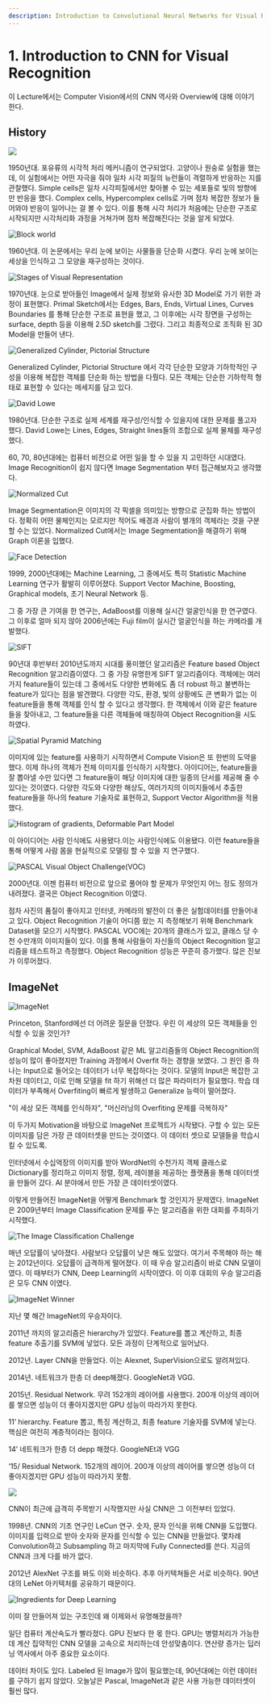 ```yaml
---
description: Introduction to Convolutional Neural Networks for Visual Recognition
---
```


# 1. Introduction to CNN for Visual Recognition

이 Lecture에서는 Computer Vision에서의 CNN 역사와 Overview에 대해 이야기 한다. 

## History

![](../.gitbook/assets/image%20%28115%29.png)

1950년대. 포유류의 시각적 처리 메커니즘이 연구되었다. 고양이나 원숭로 실험을 했는데,  이 실험에서는  어떤 자극을 줘야 일차 시각 피질의 뉴런들이 격렬하게 반응하는 지를 관찰했다. Simple cells은 일차 시각피질에서만 찾아볼 수 있는 세포들로 빛의 방향에만 반응을 했다. Complex cells, Hypercomplex cells로 가며 점차 복잡한 정보가 들어와야 반응이  일어나는 걸 볼 수 있다. 이를 통해 시각 처리가 처음에는 단순한 구조로 시작되지만 시각처리화 과정을 거쳐가며 점차 복잡해진다는 것을 알게 되었다.

![Block world](../.gitbook/assets/image%20%28158%29.png)

1960년대. 이 논문에서는 우리 눈에 보이는 사물들을 단순화 시켰다. 우리 눈에 보이는 세상을 인식하고 그 모양을 재구성하는 것이다. 

![Stages of Visual Representation](../.gitbook/assets/image%20%28285%29.png)

1970년대. 눈으로 받아들인 Image에서 실제 정보와 유사한 3D Model로 가기 위한 과정이 표현했다. Primal Sketch에서는 Edges, Bars, Ends, Virtual Lines, Curves Boundaries 를 통해 단순한 구조로 표현을 했고, 그 이후에는 시각 장면을 구성하는 surface, depth 등을 이용해 2.5D sketch를 그렸다. 그리고 최종적으로 조직화 된 3D Model을 만들어 낸다.

![Generalized Cylinder, Pictorial Structure](../.gitbook/assets/image%20%28286%29.png)

Generalized Cylinder, Pictorial Structure 에서 각각 단순한 모양과 기하학적인 구성을 이용해 복잡한 객체를 단순화 하는 방법을 다뤘다. 모든 객체는 단순한 기하학적 형태로 표현할 수 있다는 메세지를 담고 있다.

![David Lowe](../.gitbook/assets/image%20%2844%29.png)

1980년대. 단순한 구조로 실제 세계를 재구성/인식할 수 있을지에 대한 문제를 풀고자 했다. David Lowe는 Lines, Edges, Straight lines들의 조합으로 실제 물체를 재구성했다.

60, 70, 80년대에는 컴퓨터 비전으로 어떤 일을 할 수 있을 지 고민하던 시대였다. Image Recognition이 쉽지  않다면 Image Segmentation 부터 접근해보자고 생각했다.

![Normalized Cut](../.gitbook/assets/image%20%28120%29.png)

Image Segmentation은 이미지의 각 픽셀을 의미있는 방향으로 군집화 하는 방법이다. 정확히 어떤 물체인지는 모르지만 적어도 배경과 사람이 별개의 객체라는 것을 구분할 수는 있었다. Normalized Cut에서는 Image Segmentation을 해결하기 위해 Graph 이론을 입했다.

![Face Detection](../.gitbook/assets/image%20%2810%29.png)

1999, 2000년대에는 Machine Learning, 그 중에서도 특히 Statistic Machine Learning 연구가 활발히 이루어졌다. Support Vector Machine, Boosting, Graphical models, 초기 Neural Network 등.

그 중 가장 큰 기여을 한 연구는, AdaBoost를 이용해 실시간 얼굴인식을 한 연구였다. 그 이후로 얼마 되지 않아 2006년에는 Fuji film이 실시간 얼굴인식을 하는 카메라를 개발했다. 

![SIFT](../.gitbook/assets/image%20%2813%29.png)

90년대 후반부터 2010년도까지 시대를 풍미했던 알고리즘은 Feature based Object Recognition 알고리즘이였다. 그 중 가장 유명한게 SIFT 알고리즘이다. 객체에는 여러가지 feature들이 있는데 그 중에서도 다양한 변화에도 좀 더 robust 하고 불변하는 feature가 있다는 점을 발견했다. 다양한 각도, 환경, 빛의 상황에도 큰 변화가 없는 이 feature들을 통해 객체를 인식 할 수 있다고 생각했다. 한 객체에서 이와 같은 feature들을 찾아내고, 그 feature들을 다른 객체들에 매칭하여 Object Recognition을 시도하였다.  

![Spatial Pyramid Matching](../.gitbook/assets/image%20%2819%29.png)

이미지에 있는 feature를 사용하기 시작하면서 Compute Vision은 또 한번의 도약을 했다. 이제 하나의 객체가 전체 이미지를 인식하기 시작했다. 아이디어는, feature들을 잘 뽑아낼 수만 있다면 그 feature들이 해당 이미지에 대한 일종의 단서를 제공해 줄 수 있다는 것이였다. 다양한 각도와 다양한 해상도, 여러가지의 이미지들에서 추출한 feature들을 하나의 feature 기술자로 표현하고, Support Vector Algorithm을 적용했다.

![Histogram of gradients, Deformable Part Model](../.gitbook/assets/image%20%28154%29.png)

이 아이디어는 사람 인식에도 사용됐다.이는 사람인식에도 이용됐다. 이런 feature들을 통해 어떻게 사람 몸을 현실적으로 모델링 할 수 있을 지 연구했다.

![PASCAL Visual Object Challenge\(VOC\)](../.gitbook/assets/image%20%28279%29.png)

2000년대. 이젠 컴퓨터 비전으로 앞으로 풀어야 할 문제가 무엇인지 어느 정도 정의가 내려졌다. 결국은 Object Recognition 이였다.

점차 사진의 품질이 좋아지고 인터넷, 카메라의 발전이 더 좋은 실험데이터를 만들어내고 있다. Object Recognition 기술이 어디쯤 왔는 지 측정해보기 위해 Benchmark Dataset을 모으기 시작했다. PASCAL VOC에는 20개의 클래스가 있고, 클래스 당 수천 수만개의 이미지들이 있다. 이를 통해 사람들이 자신들의 Object Recognition 알고리즘을 테스트하고 측정했다. Object Recognition 성능은 꾸준히 증가했다. 많은 진보가 이루어졌다.

## ImageNet

![ImageNet](../.gitbook/assets/image%20%28230%29.png)

Princeton, Stanford에선 더 어려운 질문을 던졌다. 우린 이 세상의 모든 객체들을 인식할 수 있을 것인가?

Graphical Model, SVM, AdaBoost 같은 ML 알고리즘들의 Object Recognition의 성능이 많이 좋아졌지만 Training 과정에서 Overfit 하는 경향을 보였다. 그 원인 중 하나는 Input으로 들어오는 데이터가 너무 복잡하다는 것이다. 모델의 Input은 복잡한 고차원 데이터고, 이로 인해 모델을 fit 하기 위해선 더 많은 파라미터가 필요했다. 학습 데이터가 부족해서 Overfiting이 빠르게 발생하고 Generalize 능력이 떨어졌다.

"이 세상 모든 객체를 인식하자", "머신러닝의 Overfiting 문제를 극복하자"

이 두가지 Motivation을 바탕으로 ImageNet 프로젝트가 시작됐다. 구할 수 있는 모든 이미지를 담은 가장 큰 데이터셋을 만드는 것이였다. 이 데이터 셋으로 모델들을 학습시킬 수 있도록.

인터넷에서 수십억장의 이미지를 받아 WordNet의 수천가지 객체 클래스로 Dictionary를 정리하고 이미지 정렬, 정제, 레이블을 제공하는 플랫폼을 통해 데이터셋을 만들어 갔다. AI 분야에서 만든 가장 큰 데이터셋이였다. 

이렇게 만들어진 ImageNet을 어떻게 Benchmark 할 것인지가 문제였다. ImageNet은 2009년부터 Image Classification 문제를 푸는 알고리즘을 위한 대회를 주최하기 시작했다.

![The Image Classification Challenge](../.gitbook/assets/image%20%28299%29.png)

매년 오답률이 낮아졌다. 사람보다 오답률이 낮은 해도 있었다. 여기서 주목해야 하는 해는 2012년이다. 오답률이 급격하게 떨어졌다. 이 때 우승 알고리즘이 바로 CNN 모델이였다. 이 때부터가 CNN, Deep Learning의 시작이였다. 이 이후 대회의 우승 알고리즘은 모두 CNN 이였다.

![ImageNet Winner](../.gitbook/assets/image%20%28155%29.png)

지난 몇 해간 ImageNet의 우승자이다. 

2011년 까지의 알고리즘은 hierarchy가 있었다. Feature를 뽑고 계산하고, 최종 feature 추출기를 SVM에 넣었다. 모든 과정이 단계적으로 일어났다.

2012년. Layer CNN을 만들었다. 이는 Alexnet, SuperVision으로도 알려져있다.

2014년. 네트워크가 한층 더 deep해졌다. GoogleNet과 VGG.

2015년. Residual Network. 무려 152개의 레이어를 사용했다. 200개 이상의 레이어를 쌓으면 성능이 더 좋아지겠지만 GPU 성능이 따라가지 못한다.

11’ hierarchy. Feature 뽑고, 특징 계산하고, 최종 feature 기술자를 SVM에 넣는다. 핵심은 여전히 계층적이라는 점이다.

14’ 네트워크가 한층 더 depp 해졌다. GoogleNEt과 VGG

‘15/ Residual Network. 152개의 레이어. 200개 이상의 레이어를 쌓으면 성능이 더 좋아지겠지만 GPU 성능이 따라가지 못함.

![](../.gitbook/assets/image%20%28275%29.png)

CNN이 최근에 급격히 주목받기 시작했지만 사실 CNN은 그 이전부터 있었다.

1998년. CNN의 기초 연구인 LeCun 연구. 숫자, 문자 인식을 위해 CNN을 도입했다. 이미지를 입력으로 받아 숫자와 문자를 인식할 수 있는 CNN을 만들었다. 몇차례 Convolution하고 Subsampling 하고 마지막에 Fully Connected를 쓴다. 지금의 CNN과 크게 다를 바가 없다.

2012년 AlexNet 구조를 봐도 이와 비슷하다. 추후 아키텍쳐들은 서로 비슷하다. 90년대의 LeNet 아키텍처를 공유하기 때문이다.

![Ingredients for Deep Learning](../.gitbook/assets/image%20%28278%29.png)

이미 잘 만들어져 있는 구조인데 왜 이제와서 유명해졌을까?

일단 컴퓨터 계산속도가 빨라졌다. GPU 진보다 한 몫 한다. GPU는 병렬처리가 가능한데 계산 집약적인 CNN 모델을 고속으로 처리하는데 안성맞춤이다. 연산량 증가는 딥러닝 역사에서 아주 중요한 요소이다. 

데이터 차이도 있다. Labeled 된 Image가 많이 필요했는데, 90년대에는 이런 데이터를 구하기 쉽지 않았다. 오늘날은 Pascal, ImageNet과 같은 사용 가능한 데이터셋이 훨씬 많다.

